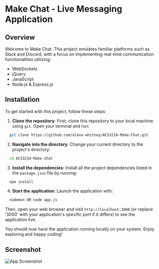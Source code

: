 
# Make Chat - Live Messaging Application

## Overview

Welcome to Make Chat. This project emulates familiar platforms such as Slack and Discord, with a focus on implementing real-time communication functionalities utilizing:
 - WebSockets
 - jQuery
 - JavaScript
 - Node.js & Express.js


## Installation

To get started with this project, follow these steps:

1. **Clone the repository**: First, clone this repository to your local machine using `git`. Open your terminal and run:

```bash
  git clone https://github.com/alexa-whitney/ACS3210-Make-Chat.git
```
2. **Navigate into the directory**: Change your current directory to the project's directory:

```bash
  cd ACS3210-Make-Chat
```
3. **Install the dependencies**: Install all the project dependencies listed in the `package.json` file by running:
```bash
  npm install
```
4. **Start the application**: Launch the application with:
```bash
  nodemon OR node app.js
```
Then, open your web browser and visit `http://localhost:3000` (or replace '3000' with your application's specific port if it differs) to see the application live.

You should now have the application running locally on your system. Enjoy exploring and happy coding!

## Screenshot

![App Screenshot](https://i.imgur.com/fG1xuSG.png)
